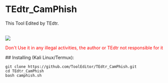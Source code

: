 # TEdtr_CamPhish
<p>This Tool Edited by TEdtr.</p>

<br>
<img src="https://i.postimg.cc/XJfTc4Nr/TEdtr.jpg">
<br>
<p style="color:red;">Don't Use it in any illegal activities, the author or TEdtr not responsible for it </p>
## Installing (Kali Linux/Termux):

```
git clone https://github.com/ToolEditor/TEdtr_CamPhish.git
cd TEdtr_CamPhish
bash camphish.sh
```


